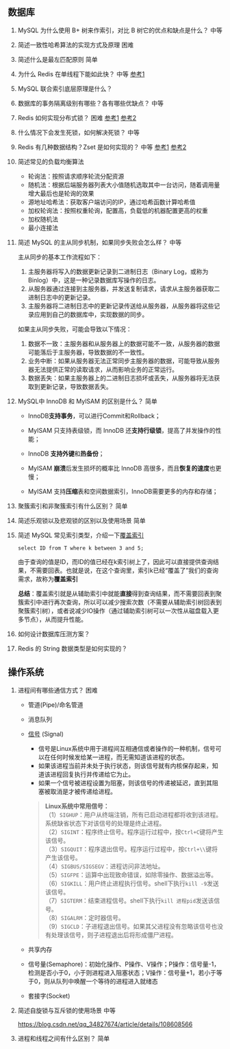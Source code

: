 ## 数据库

1. MySQL 为什么使用 B+ 树来作索引，对比 B 树它的优点和缺点是什么？ 中等

2. 简述一致性哈希算法的实现方式及原理 困难

3. 简述什么是最左匹配原则 简单

4. 为什么 Redis 在单线程下能如此快？ 中等 [参考1](https://redis.io/topics/benchmarks)

5. MySQL 联合索引底层原理是什么？

6. 数据库的事务隔离级别有哪些？各有哪些优缺点？ 中等

7. Redis 如何实现分布式锁？ 困难 [参考1](https://redis.io/topics/distlock) [参考2](https://www.redis.com.cn/topics/distlock.html)

8. 什么情况下会发生死锁，如何解决死锁？ 中等

9. Redis 有几种数据结构？Zset 是如何实现的？ 中等 [参考1](https://redis.io/topics/data-types) [参考2](https://www.redis.com.cn/redis-data-types.html)

10. 简述常见的负载均衡算法

    - 轮询法：按照请求顺序轮流分配资源
    - 随机法：根据后端服务器列表大小值随机选取其中一台访问，随着调用量增大最后也是轮询的效果
    - 源地址哈希法：获取客户端访问的IP，通过哈希函数计算哈希值
    - 加权轮询法：按照权重轮询，配置高，负载低的机器配置更高的权重
    - 加权随机法
    - 最小连接法

11. 简述 MySQL 的主从同步机制，如果同步失败会怎么样？ 中等

    主从同步的基本工作流程如下：

    1. 主服务器将写入的数据更新记录到二进制日志（Binary Log，或称为 Binlog）中，这是一种记录数据库写操作的日志。
    2. 从服务器通过连接到主服务器，并发送复制请求，请求从主服务器获取二进制日志中的更新记录。
    3. 主服务器将二进制日志中的更新记录传送给从服务器，从服务器将这些记录应用到自己的数据库中，实现数据的同步。

    如果主从同步失败，可能会导致以下情况：

    1. 数据不一致：主服务器和从服务器上的数据可能不一致，从服务器的数据可能落后于主服务器，导致数据的不一致性。
    2. 业务中断：如果从服务器无法正常同步主服务器的数据，可能导致从服务器无法提供正常的读取请求，从而影响业务的正常运行。
    3. 数据丢失：如果主服务器上的二进制日志损坏或丢失，从服务器将无法获取到更新记录，导致数据丢失。

12. MySQL中 InnoDB 和 MylSAM 的区别是什么？ 简单

    - InnoDB**支持事务**，可以进行Commit和Rollback；

    - MyISAM 只支持表级锁，而 InnoDB 还**支持行级锁**，提高了并发操作的性能；

    - InnoDB **支持外键**和**热备份**；

    - MyISAM **崩溃**后发生损坏的概率比 InnoDB 高很多，而且**恢复的速度**也更慢；

    - MyISAM 支持**压缩**表和空间数据索引，InnoDB需要更多的内存和存储；

      

13. 聚簇索引和非聚簇索引有什么区别？ 简单

14. 简述乐观锁以及悲观锁的区别以及使用场景 简单

15. 简述 MySQL 常见索引类型，介绍一下[覆盖索引](https://www.huaweicloud.com/articles/dcb82f6f898a10e3d4c24926d890f4c6.html)

    ```mysql
    select ID from T where k between 3 and 5;
    ```

    由于查询的值是ID，而ID的值已经在k索引树上了，因此可以直接提供查询结果，不需要回表。也就是说，在这个查询里，索引k已经“覆盖了”我们的查询需求，故称为**覆盖索引**

    **总结**：覆盖索引就是从辅助索引中就能**直接**得到查询结果，而不需要回表到聚簇索引中进行再次查询，所以可以减少搜索次数（不需要从辅助索引树回表到聚簇索引树），或者说减少IO操作（通过辅助索引树可以一次性从磁盘载入更多节点），从而提升性能。

    

16. 如何设计数据库压测方案？

17. Redis 的 String 数据类型是如何实现的？



## 操作系统

1. 进程间有哪些通信方式？ 困难

   - 管道(Pipe)/命名管道

   - 消息队列

   - [信号](https://www.jianshu.com/p/c1015f5ffa74) (Signal)

     - 信号是Linux系统中用于进程间互相通信或者操作的一种机制，信号可以在任何时候发给某一进程，而无需知道该进程的状态。
     - 如果该进程当前并未处于执行状态，则该信号就有内核保存起来，知道该进程回复执行并传递给它为止。
     - 如果一个信号被进程设置为阻塞，则该信号的传递被延迟，直到其阻塞被取消是才被传递给进程。

     > **Linux系统中常用信号：**  
     > （1）`SIGHUP`：用户从终端注销，所有已启动进程都将收到该进程。系统缺省状态下对该信号的处理是终止进程。  
     > （2）`SIGINT`：程序终止信号。程序运行过程中，按`Ctrl+C`键将产生该信号。  
     > （3）`SIGQUIT`：程序退出信号。程序运行过程中，按`Ctrl+\\`键将产生该信号。  
     > （4）`SIGBUS/SIGSEGV`：进程访问非法地址。  
     > （5）`SIGFPE`：运算中出现致命错误，如除零操作、数据溢出等。  
     > （6）`SIGKILL`：用户终止进程执行信号。shell下执行`kill -9`发送该信号。  
     > （7）`SIGTERM`：结束进程信号。shell下执行`kill 进程pid`发送该信号。  
     > （8）`SIGALRM`：定时器信号。  
     > （9）`SIGCLD`：子进程退出信号。如果其父进程没有忽略该信号也没有处理该信号，则子进程退出后将形成僵尸进程。  

   - 共享内存

   - 信号量(Semaphore)：初始化操作、P操作、V操作；P操作：信号量-1，检测是否小于0，小于则进程进入阻塞状态；V操作：信号量+1，若小于等于0，则从队列中唤醒一个等待的进程进入就绪态

   - 套接字(Socket)

2. 简述自旋锁与互斥锁的使用场景 中等

   https://blog.csdn.net/qq_34827674/article/details/108608566

3. 进程和线程之间有什么区别？ 简单